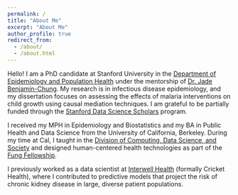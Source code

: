 ```yaml
---
permalink: /
title: "About Me"
excerpt: "About Me"
author_profile: true
redirect_from:
  - /about/
  - /about.html
---
```


Hello! I am a PhD candidate at Stanford University in the [Department of Epidemiology and Population Health](https://med.stanford.edu/epidemiology-dept.html) under the mentorship of [Dr. Jade Benjamin-Chung](https://jadebc.net/). My research is in infectious disease epidemiology, and my dissertation focuses on assessing the effects of malaria interventions on child growth using causal mediation techniques. I am grateful to be partially funded through the [Stanford Data Science Scholars](https://datascience.stanford.edu/programs/stanford-data-science-scholars-program) program. 

I received my MPH in Epidemiology and Biostatistics and my BA in Public Health and Data Science from the University of California, Berkeley. During my time at Cal, I taught in the [Division of Computing, Data Science, and Society](https://data.berkeley.edu/) and designed human-centered health technologies as part of the [Fung Fellowship](https://fungfellows.berkeley.edu/).

I previously worked as a data scientist at [Interwell Health](https://www.interwellhealth.com/) (formally Cricket Health), where I contributed to predictive models that project the risk of chronic kidney disease in large, diverse patient populations.  

